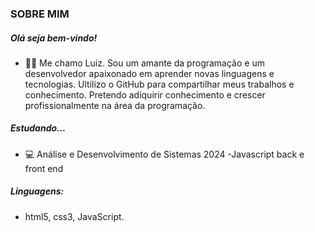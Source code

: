 <h3>SOBRE MIM</h3>

##### Olá seja bem-vindo!

- 🎵🎵 Me chamo Luiz. Sou um amante da programação e um desenvolvedor apaixonado em aprender novas linguagens e tecnologias. Ultilizo o GitHub para compartilhar meus trabalhos e conhecimento. Pretendo adiquirir conhecimento e crescer profissionalmente na área da programação.

##### Estudando...

- 💻 Análise e Desenvolvimento de Sistemas 2024
-Javascript back e front end

##### Linguagens: 

 - html5, css3, JavaScript.


